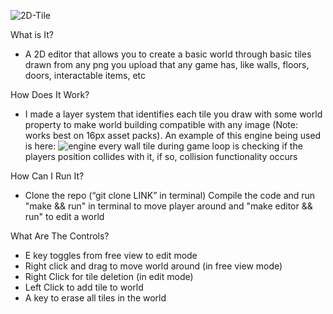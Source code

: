 ![2D-Tile](https://github.com/Bubbq/2D-World-Builder/assets/134325235/d725781a-7e17-4198-90af-a0b0dfa05cb4)

What is It?
- A 2D editor that allows you to create a basic world through basic tiles drawn from any png you upload that any game has, like walls, floors, doors, interactable items, etc 

How Does It Work?

- I made a layer system that identifies each tile you draw with some world property to make world building compatible with any image (Note: works best on 16px asset packs). An example of this engine being used is here:
![engine](https://github.com/Bubbq/2D-World-Builder/assets/134325235/b3657213-f643-4962-a3ef-6c49c608ce34)
every wall tile during game loop is checking if the players position collides with it, if so, collision functionality occurs

How Can I Run It?
- Clone the repo (“git clone LINK” in terminal)
Compile the code and run "make && run" in terminal to move player around and "make editor && run" to edit a world

What Are The Controls? <br>
- E key toggles from free view to edit mode <br>
- Right click and drag to move world around (in free view mode) <br>
- Right Click for tile deletion (in edit mode) <br>
- Left Click to add tile to world <br>
- A key to erase all tiles in the world <br>